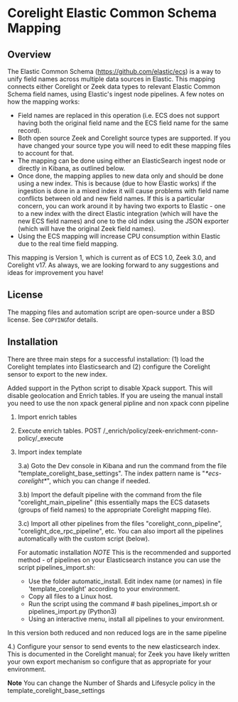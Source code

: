 Corelight Elastic Common Schema Mapping
=======================================


Overview
--------
The Elastic Common Schema (https://github.com/elastic/ecs) is a way to unify field names across multiple data sources in Elastic. This mapping connects either Corelight or Zeek data types to relevant Elastic Common Schema field names, using Elastic's ingest node pipelines. A few notes on how the mapping works:
- Field names are replaced in this operation (i.e. ECS does not support having both the original field name and the ECS field name for the same record).
- Both open source Zeek and Corelight source types are supported.  If you have changed your source type you will need to edit these mapping files to account for that.
- The mapping can be done using either an ElasticSearch ingest node or directly in Kibana, as outlined below.
- Once done, the mapping applies to new data only and should be done using a new index.  This is because (due to how Elastic works) if the ingestion is done in a mixed index it will cause problems with field name conflicts between old and new field names. If this is a particular concern, you can work around it by having two exports to Elastic - one to a new index with the direct Elastic integration (which will have the new ECS field names) and one to the old index using the JSON exporter (which will have the original Zeek field names).
- Using the ECS mapping will increase CPU consumption within Elastic due to the real time field mapping.

This mapping is Version 1, which is current as of ECS 1.0, Zeek 3.0, and Corelight v17. As always, we are looking forward to any suggestions and ideas for improvement you have!


License
-------
The mapping files and automation script are open-source under a BSD license. See ``COPYING``for details.


Installation
------------
There are three main steps for a successful installation: (1) load the Corelight templates into Elasticsearch and (2) configure the Corelight sensor to export to the new index.

Added support in the Python script to disable Xpack support. This will disable geolocation and Enrich tables. If you are useing the manual install you need to use the non xpack general pipline and non xpack conn pipeline

1) Import enrich tables

2) Execute enrich tables. POST /_enrich/policy/zeek-enrichment-conn-policy/_execute

3) Import index template

    3.a) Goto the Dev console in Kibana and run the command from the file "template_corelight_base_settings". The index pattern name is "*\*ecs-corelight\**", which you can change if needed.


    3.b) Import the default pipeline with the command from the file "corelight_main_pipeline" (this essentially maps the ECS datasets (groups of field names) to the appropriate Corelight mapping file).

    3.c) Import all other pipelines from the files "corelight_conn_pipeline", "corelight_dce_rpc_pipeline", etc. You can also import all the pipelines automatically with the custom script (below).

    For automatic installation  *NOTE* This is the recommended and supported method - of pipelines on your Elasticsearch instance you can use the script pipelines_import.sh:
    - Use the folder automatic_install. Edit index name (or names) in file 'template_corelight' according to your environment.
    - Copy all files to a Linux host.
    - Run the script using the command # bash pipelines_import.sh or pipelines_import.py (Python3)
    - Using an interactive menu, install all pipelines to your environment.


 In this version both reduced and non reduced logs are in the same pipeline

4.) Configure your sensor to send events to the new elasticsearch index. This is documented in the Corelight manual; for Zeek you have likely written your own export mechanism so configure that as appropriate for your environment.

**Note**
You can change the Number of Shards and Lifesycle policy in the template_corelight_base_settings
